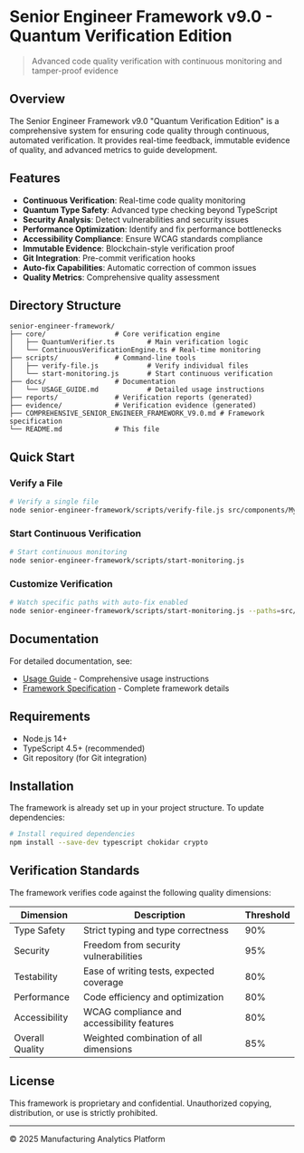 # Senior Engineer Framework v9.0 - Quantum Verification Edition

> Advanced code quality verification with continuous monitoring and tamper-proof evidence

## Overview

The Senior Engineer Framework v9.0 "Quantum Verification Edition" is a comprehensive system for ensuring code quality through continuous, automated verification. It provides real-time feedback, immutable evidence of quality, and advanced metrics to guide development.

## Features

- **Continuous Verification**: Real-time code quality monitoring
- **Quantum Type Safety**: Advanced type checking beyond TypeScript
- **Security Analysis**: Detect vulnerabilities and security issues
- **Performance Optimization**: Identify and fix performance bottlenecks
- **Accessibility Compliance**: Ensure WCAG standards compliance
- **Immutable Evidence**: Blockchain-style verification proof
- **Git Integration**: Pre-commit verification hooks
- **Auto-fix Capabilities**: Automatic correction of common issues
- **Quality Metrics**: Comprehensive quality assessment

## Directory Structure

```
senior-engineer-framework/
├── core/                 # Core verification engine
│   ├── QuantumVerifier.ts        # Main verification logic
│   └── ContinuousVerificationEngine.ts # Real-time monitoring
├── scripts/              # Command-line tools
│   ├── verify-file.js            # Verify individual files
│   └── start-monitoring.js       # Start continuous verification
├── docs/                 # Documentation
│   └── USAGE_GUIDE.md            # Detailed usage instructions
├── reports/              # Verification reports (generated)
├── evidence/             # Verification evidence (generated)
├── COMPREHENSIVE_SENIOR_ENGINEER_FRAMEWORK_V9.0.md # Framework specification
└── README.md             # This file
```

## Quick Start

### Verify a File

```bash
# Verify a single file
node senior-engineer-framework/scripts/verify-file.js src/components/MyComponent.tsx
```

### Start Continuous Verification

```bash
# Start continuous monitoring
node senior-engineer-framework/scripts/start-monitoring.js
```

### Customize Verification

```bash
# Watch specific paths with auto-fix enabled
node senior-engineer-framework/scripts/start-monitoring.js --paths=src/features/**/*.ts --auto-fix
```

## Documentation

For detailed documentation, see:

- [Usage Guide](./docs/USAGE_GUIDE.md) - Comprehensive usage instructions
- [Framework Specification](./COMPREHENSIVE_SENIOR_ENGINEER_FRAMEWORK_V9.0.md) - Complete framework details

## Requirements

- Node.js 14+
- TypeScript 4.5+ (recommended)
- Git repository (for Git integration)

## Installation

The framework is already set up in your project structure. To update dependencies:

```bash
# Install required dependencies
npm install --save-dev typescript chokidar crypto
```

## Verification Standards

The framework verifies code against the following quality dimensions:

| Dimension | Description | Threshold |
|-----------|-------------|-----------|
| Type Safety | Strict typing and type correctness | 90% |
| Security | Freedom from security vulnerabilities | 95% |
| Testability | Ease of writing tests, expected coverage | 80% |
| Performance | Code efficiency and optimization | 80% |
| Accessibility | WCAG compliance and accessibility features | 80% |
| Overall Quality | Weighted combination of all dimensions | 85% |

## License

This framework is proprietary and confidential. Unauthorized copying, distribution, or use is strictly prohibited.

---

© 2025 Manufacturing Analytics Platform